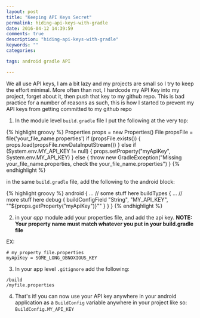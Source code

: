 ```yaml
---
layout: post
title: "Keeping API Keys Secret"
permalink: hiding-api-keys-with-gradle
date: 2016-04-12 14:39:59
comments: true
description: "hiding-api-keys-with-gradle"
keywords: ""
categories:

tags: android gradle API

---
```


We all use API keys, I am a bit lazy and my projects are small so I try to keep the effort minimal.
More often than not, I hardcode my API Key into my project, forget about it, then push that key to my github repo.
This is bad practice for a number of reasons as such, this is how I started to prevent my API keys from getting committed to my github repo

1) In the module level `build.gradle` file I put the following at the very top:

{% highlight groovy %}
Properties props = new Properties()
File propsFile = file('your_file_name.properties')
if (propsFile.exists()) {
    props.load(propsFile.newDataInputStream())
} else if (System.env.MY_API_KEY != null) {
    props.setProperty("myApiKey", System.env.MY_API_KEY)
} else {
    throw new GradleException("Missing your_file_name.properties, check the your_file_name.properties")
}
{% endhighlight %}

in the same `build.gradle` file, add the following to the android block:

{% highlight groovy %}
android {
... // some stuff here
buildTypes {
... // more stuff here
       debug {
           buildConfigField "String", "MY_API_KEY", "\"${props.getProperty("myApiKey")}\""
       }
    }
}
{% endhighlight %}

2) in your _app_ module add your properties file, and add the api key.
__NOTE: Your property name must match whatever you put in your build.gradle file__

EX:

```
# my_property_file.properties
myApiKey = SOME_LONG_OBNOXIOUS_KEY
```

3) In your app level `.gitignore` add the following:  
```
/build  
/myfile.properties
```

4) That's it! you can now use your API key anywhere in your android application as a `BuildConfig` variable
anywhere in your project like so: `BuildConfig.MY_API_KEY`
